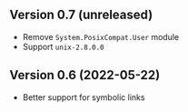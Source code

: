 ## Version 0.7 (unreleased)

- Remove `System.PosixCompat.User` module
- Support `unix-2.8.0.0`

## Version 0.6 (2022-05-22)

- Better support for symbolic links
